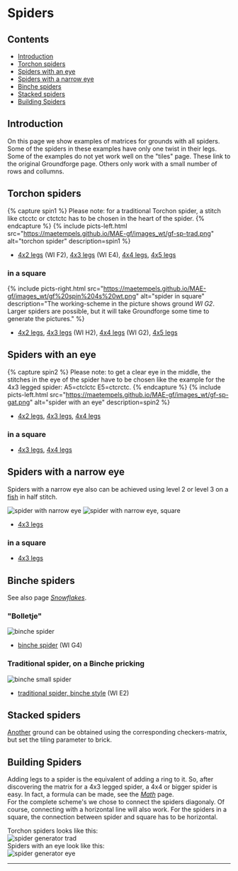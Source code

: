 # Spiders

## Contents
* [Introduction](#introduction)
* [Torchon spiders](#torchon-spiders)
* [Spiders with an eye](#spiders-with-an-eye)
* [Spiders with a narrow eye](#spiders-with-a-narrow-eye)
* [Binche spiders](#binche-spiders)
* [Stacked spiders](#stacked-spiders)
* [Building Spiders](#building-spiders) 
     
## Introduction
On this page we show examples of matrices for grounds with all spiders.           
Some of the spiders in these examples have only one twist in their legs.
Some of the examples do not yet work well on the "tiles" page. These link to the original Groundforge page. Others only work with a small number of rows and collumns.

## Torchon spiders
{% capture spin1 %}
Please note: for a traditional Torchon spider, a stitch like <span class="stch">ctcctc</span> or <span class="stch">ctctctc</span> has to be chosen in the heart of the spider.
{% endcapture %}
{% include picts-left.html
  src="https://maetempels.github.io/MAE-gf/images_wt/gf-sp-trad.png"
  alt="torchon spider"
  description=spin1
%}

* [4x2 legs][T-ST2] (WI F2), [4x3 legs][T-ST3] (WI E4), [4x4 legs][T-ST4], [4x5 legs][T-ST5]

### in a square
{% include picts-right.html
  src="https://maetempels.github.io/MAE-gf/images_wt/gf%20spin%204s%20wt.png"
  alt="spider in square"
  description="The working-scheme in the picture shows ground <i>WI G2</i>.<br> Larger spiders are possible, but it will take Groundforge some time to generate the pictures."
%}

* [4x2 legs][T-SQ2], [4x3 legs][G-SQ3] (WI H2), [4x4 legs][T-SQ4] (WI G2), [4x5 legs][T-SQ5]
    
## Spiders with an eye
{% capture spin2 %}
Please note: to get a clear eye in the middle, the stitches in the eye of the spider have to be chosen like the example for the 4x3 legged spider: <span class="stch">A5=ctclctc E5=ctcrctc</span>.
{% endcapture %}
{% include picts-left.html
  src="https://maetempels.github.io/MAE-gf/images_wt/gf-sp-gat.png"
  alt="spider with an eye"
  description=spin2
%}

* [4x2 legs][T-SH2], [4x3 legs][T-SH3], [4x4 legs][T-SH4]

### in a square
* [4x3 legs][T-SHQ3], [4x4 legs][G-SHQ4]

## Spiders with a narrow eye
Spiders with a narrow eye also can be achieved using <span class="elem">level 2</span> or <span class="elem">level 3</span> on a [fish][fish-page] in <span class="stch">half stitch</span>.   

![spider with narrow eye][pic-sn3] ![spider with narrow eye, square][pic-snq3]
* [4x3 legs][T-SN3]
 
### in a square
* [4x3 legs][T-SNQ3]

## Binche spiders 
See also page [_Snowflakes_][snow-page].            

### "Bolletje"  
![binche spider][pic-bi-boll]                
* [binche spider][T-WI-G04] (WI G4)

### Traditional spider, on a Binche pricking  
![binche small spider][pic-bi-spin]                     
* [traditional spider, binche style][G-WI-E02] (WI E2)

## Stacked spiders
[Another][T-SA1] ground can be obtained using the corresponding <span class="elem">checkers-matrix</span>, but set the tiling parameter to <span class="elem">brick</span>.

## Building Spiders
Adding legs to a spider is the equivalent of adding a ring to it. So, after discovering the matrix for a 4x3 legged spider, a 4x4 or bigger spider is easy. In fact, a formula can be made, see the [_Math_][math-page] page.    
For the complete scheme's we chose to connect the spiders diagonaly. Of course, connecting with a horizontal line will also work. For the spiders in a square, the connection between spider and square has to be horizontal.   

Torchon spiders looks like this:        
![spider generator trad][pic-gen]    
Spiders with an eye look like this:          
![spider generator eye][pic-gon]

***
[math-page]: https://maetempels.github.io/MAE-gf/docs/maths#spider-formulas
[snow-page]: https://maetempels.github.io/MAE-gf/docs/snowflakes
[fish-page]: https://maetempels.github.io/MAE-gf/docs/fish#fish-examples-with-multiple-levels

[pic-ts]: https://maetempels.github.io/MAE-gf/images/gf%20spin%204t.png
[pic-gen]: https://maetempels.github.io/MAE-gf/images/gf%20spin%20gen.png
[pic-gon]: https://maetempels.github.io/MAE-gf/images/gf%20spon%20gn.png
[pic-sq-wt]: https://maetempels.github.io/MAE-gf/images_wt/gf%20spin%204s%20wt.png
[pic-sq]: https://maetempels.github.io/MAE-gf/images/gf%20spin%204s.png
[pic-sp-trad]: https://maetempels.github.io/MAE-gf/images_wt/gf-sp-trad.png
[pic-sp-gat]: https://maetempels.github.io/MAE-gf/images_wt/gf-sp-gat.png
[pic-bi-boll]: https://maetempels.github.io/MAE-gf/images_wt/gf-bi-boll.png
[pic-bi-spin]: https://maetempels.github.io/MAE-gf/images_wt/gf-bi-spin.png
[pic-sn3]: https://maetempels.github.io/MAE-gf/images_wt/wt-sn3.png
[pic-snq3]: https://maetempels.github.io/MAE-gf/images_wt/wt-snq3.png

[G-STt2]: https://d-bl.github.io/GroundForge/index.html?m=-5--%0AB-C-%0A-5-5%0A5-5-%3Bbricks%3B24%3B24%3B0%3B0&s1=ctc%20B3%3Dctcttctc%20A4%3Dctcll%20D1%3Dctctt%20%20C4%3Dctcrr

[G-ST3]: https://d-bl.github.io/GroundForge/index.html?m=-5----%0AB-CD-A%0A256-5-%0A-5-535%0A5-56-2%3Bbricks%3B24%3B24%3B0%3B0&s1=ctc%20A4%3Dctctctc%20C5%3Dctcr%20B1%3Dctcr%20E5%3Dctcl%20F1%3Dctcl%20D2%3Dctct

[G-ST4]: https://d-bl.github.io/GroundForge/index.html?m=-5------%0AB-CDD-AA%0A2566-5-2%0A256-535-%0A-5-56325%0A5-566-22%3Bbricks%3B24%3B24%3B0%3B0&s1=ctc%20H5%3Dctctctc%20E6%3Dctcl%20F1%3Dctcl%20G2%3Dctcl%20D3%3Dctct%20C6%3Dctcr%20B1%3Dctcr%20A2%3Dctcr

[G-ST5]: https://d-bl.github.io/GroundForge/index.html?m=-5--------%0AB-CDDD-AAA%0A25666-5-22%0A2566-535-2%0A256-56325-%0A-5-5663225%0A5-5666-222%3Bbricks%3B24%3B24%3B0%3B0&s1=ctc%20I6%3Dctctctc%20E7%3Dctcll%20F1%3Dctcll%20G2%3Dctcll%20H3%3Dctcll%20D4%3Dctctt%20C7%3Dctcrr%20B1%3Dctcrr%20A2%3Dctcrr%20J3%3Dctcrr

[G-SA1]: https://d-bl.github.io/GroundForge/index.html?m=-5--%0AB-C-%0A-5-5%0A5-5-%0A---5%0AC-B-%0A-5-5%0A5-5-%3Bbricks%3B24%3B24%3B0%3B0&s1=ctc%20D5%3Dttctctt%20A8%3Dctcll%20B1%3Dctctt%20C8%3Dctcrr

[G-SH2]: https://d-bl.github.io/GroundForge/index.html?m=5-5-%0A-5-5%3Bbricks%3B24%3B24%3B0%3B0&s1=ctc%20B2%3Drctclctcr%20D2%3Dlctcrctcl

[G-SH3]: https://d-bl.github.io/GroundForge/index.html?m=5-5-5-%0A-5---5%0A5-C-B-%0A-5-5-5%0A5-5-5-%3Bbricks%3B24%3B24%3B0%3B0&s1=ctc%20E5%3Dctcrctc%20A5%3Dctclctc%20D1%3Dctcll%20B2%3Dctcll%20C3%3Dctctt%20B1%3Dctcrr%20D2%3Dctcrr

[G-SH4]: https://d-bl.github.io/GroundForge/index.html?m=5-25-56-%0A-5-----5%0A5-CD-AB-%0A-56-5-25%0A56-535-2%0A5-56-25-%3Bbricks%3B24%3B24%3B0%3B0&s1=ctc%20F6%3Dctcrrctc%20H6%3Dctcllctc%20D1%3Dctcll%20E2%3Dctcll%20B3%3Dctcll%20C4%3Dctctt%20B1%3Dctcrr%20A2%3Dctcrr%20D3%3Dctcrr

[G-Sq2]: https://d-bl.github.io/GroundForge/index.html?m=5--5--%0A-C632B%0A566-22%3Bbricks%3B24%3B24%3B0%3B0&s1=ctct%20F3%3Dctc%20E1%3Dctc%20A1%3Dctc%20F2%3Dctcttctc%20B3%3Dctcl%20D3%3Dctcr

[G-SQ3]: https://d-bl.github.io/GroundForge/index.html?m=5---5---%0A-CD632AB%0A56663222%0A5666-222%3Bbricks%3B24%3B24%3B0%3B0&s1=ctct%20C4%3Dctc%20F1%3Dctc%20E2%3Dctc%20H1%3Dctc%20G1%3Dctc%20F2%3Dctc%20A2%3Dctc%20H2%3Dctc%20G3%3Dctcctc%20F4%3Dctc%20H4%3Dctc%20C1%3Dctc%20E4%3Dctcl%20%20B1%3Dctcl%20A4%3Dctcr%20D1%3Dctcr

[G-SQ4]: https://d-bl.github.io/GroundForge/index.html?m=5----5----%0A-CDD632AAB%0A5666632222%0A5666632222%0A56666-2222%3Bbricks%3B24%3B24%3B0%3B0&s1=ctct%20C1%3Dctc%20G2%3Dctc%20I2%3Dctc%20F3%3Dctc%20J3%3Dctc%20H2%3Dctc%20G3%3Dctc%20I3%3Dctc%20G5%3Dctc%20I5%3Dctc%20H1%3Dctc%20H4%3Dcttc%20F5%3Dctcl%20G1%3Dctcl%20J5%3Dctcr%20I1%3Dctcr

[G-SQ5]: https://d-bl.github.io/GroundForge/index.html?m=5-----5-----%0A-CDDD632AAAB%0A566666322222%0A566666322222%0A566666322222%0A566666-22222%3Bbricks%3B24%3B24%3B0%3B0&s1=ctc%20I5%3Dctctctc%20C5%3Dtctct%20B6%3Dtctct%20A1%3Dtctct%20L2%3Dtctct%20E3%3Dtctct%20D4%3Dtctct%20D6%3Dtctct%20E1%3Dtctct%20A3%3Dtctct%20B4%3Dtctct%20F2%3Dtctct

[G-WI-G04]: https://d-bl.github.io/GroundForge/index.html?m=5-27-256-46-%0A-5----5----5%0A5-CD-B3C-AB-%0A-56866-22125%3Bbricks%3B24%3B24%3B0%3B0&s1=ctct%20I1%3Dctc%20H2%3Dctc%20J2%3Dctc%20I3%3Dctc%20G3%3Dctc%20K3%3Dctc%20H4%3Dctc%20J4%3Dctc%20C1%3Dctc%20A1%3Dctcl%20E1%3Dctcr%20B2%3Dctcl%20D2%3Dctcr

[G-WI-E02]: https://d-bl.github.io/GroundForge/index.html?m=5---5---%0A-CD632AB%0A5666-222%3Bbricks%3B24%3B24%3B0%3B0&s1=ctc%20C2%3Dctctttctc%20A3%3Dctclll%20B1%3Dctclll%20E3%3Dctcrrr%20D1%3Dctcrrr%20G2%3Dctctctc

[G-SHQ3]: https://d-bl.github.io/GroundForge/index.html?m=-5--5--5%0A5-C632B-%0A-566-225%0A566-5-22%3Bbricks%3B24%3B24%3B0%3B0&s1=ctc%20C3%3Dtctct%20B4%3Dlctct%20E1%3Dlctct%20D2%3Dlctct%20D4%3Drctct%20A1%3Drctct%20B2%3Drctct%20F3%3Dctcrctc%20H3%3Dctclctc

[G-SHQ4]: https://d-bl.github.io/GroundForge/index.html?m=-5---5---5%0A5-CD632AB-%0A-566632225%0A56666-2222%0A5666-5-222%3Bbricks%3B24%3B24%3B0%3B0&s1=G4%3Dtctct%20I4%3Dtctct%20C4%3Dctct%20B5%3Dlctct%20A1%3Dlctct%20E2%3Dlctct%20D3%3Dlctct%20D5%3Drctct%20E1%3Drctct%20A2%3Drctct%20B3%3Drctct%20C4%3Dctct

[G-SN3]: https://d-bl.github.io/GroundForge/index.html?m=86-215%0A4---7-%0A1C-B83%0A7-5-4-%0A-5-5-5%3Bbricks%3B24%3B24%3B0%3B0&s1=ctc%20B3%3Dctcttt%20E2%3Dtttctc%20C2%3Dctcrrr%20A2%3Dctclll

[G-SNQ3]: https://d-bl.github.io/GroundForge/index.html?m=--5--7-4%0AC632B831%0A66-224-7%0A31583256%3Bbricks%3B24%3B24%3B0%3B0&s1=ctc%20A3%3Dctct%20H4%3DB2%3DC1%3Dlllctctrr%20B4%3DG1%3DH2%3Drrrctctll

[T-SA1]: https://d-bl.github.io/GroundForge/tiles?patchWidth=12&patchHeight=12&b1=ctc&a2=ctcll&c2=ctcrr&b3=ctctt&d3=ctc&a4=ctc&c4=ctc&d5=ctc&a6=ctcrr&c6=ctcll&b7=ctctt&d7=ctc&a8=ctc&c8=ctc&tile=-5--,B-C-,-5-5,5-5-,---5,C-B-,-5-5,5-5-&footsideStitch=ctctt&tileStitch=ctc&headsideStitch=ctctt&shiftColsSW=-2&shiftRowsSW=8&shiftColsSE=2&shiftRowsSE=8

[T-WI-E02]: https://d-bl.github.io/GroundForge/tiles?patchWidth=8&patchHeight=8&a1=ctcctctc&e1=ctctttctc&b2=ctc&c2=ctclll&d2=ctc&e2=ctc&f2=ctc&g2=ctcrrr&h2=ctc&a3=ctc&b3=ctclll&c3=ctc&d3=ctc&f3=ctc&g3=ctc&h3=ctcrrr&tile=5---5---,-CD632AB,5666-222&footsideStitch=ctctt&tileStitch=ctc&headsideStitch=ctctt&shiftColsSW=-4&shiftRowsSW=3&shiftColsSE=4&shiftRowsSE=3

[T-WI-G04]: https://d-bl.github.io/GroundForge/tiles?patchWidth=16&patchHeight=16&a1=ctc&c1=ctc&d1=ctct&f1=rctct&g1=ctc&h1=lctct&j1=ctct&k1=ctc&b2=ctc&g2=ctct&l2=ctc&a3=ctc&c3=ctc&d3=lctct&f3=ctct&g3=ctc&h3=ctct&j3=rctct&k3=ctc&b4=ctc&c4=lctct&d4=ctct&e4=ctct&f4=ctc&h4=ctc&i4=ctct&j4=ctct&k4=rctct&l4=ctc&tile=5-27-256-46-,-5----5----5,5-CD-B3C-AB-,-56866-22125&footsideStitch=ctctt&tileStitch=ctc&headsideStitch=ctctt&shiftColsSW=-6&shiftRowsSW=4&shiftColsSE=6&shiftRowsSE=4

[T-SH2]: https://d-bl.github.io/GroundForge/tiles?patchWidth=8&patchHeight=8&a1=rctclctcrr&c1=lctcrctcll&b2=ctc&d2=ctct&tile=5-5-,-5-5&footsideStitch=ctctt&tileStitch=ctc&headsideStitch=ctctt&shiftColsSW=-2&shiftRowsSW=2&shiftColsSE=2&shiftRowsSE=2

[T-SH3]: https://d-bl.github.io/GroundForge/tiles?patchWidth=16&patchHeight=16&a1=ctc&c1=ctc&e1=ctc&b2=ctclctc&f2=ctcrctc&a3=ctc&c3=ctcrr&e3=ctcll&b4=ctcrr&d4=ctc&f4=ctcll&a5=ctctt&c5=ctc&e5=ctc&tile=5-5-5-,-5---5,5-C-B-,-5-5-5,5-5-5-&footsideStitch=ctctt&tileStitch=ctc&headsideStitch=ctctt&shiftColsSW=-3&shiftRowsSW=5&shiftColsSE=3&shiftRowsSE=5

[T-SH4]: https://d-bl.github.io/GroundForge/tiles?patchWidth=19&patchHeight=19&a1=ctc&c1=ctc&d1=ctc&f1=ctc&g1=ctc&b2=ctclctc&h2=ctcrctc&a3=ctc&c3=ctc&d3=ctcrr&f3=ctcll&g3=ctc&b4=ctc&c4=ctcrr&e4=ctc&g4=ctcll&h4=ctc&a5=ctc&b5=ctcrr&d5=ctc&e5=ctc&f5=ctc&h5=ctcll&a6=ctctt&c6=ctc&d6=ctc&f6=ctc&g6=ctc&tile=5-25-56-,-5-----5,5-CD-AB-,-56-5-25,56-535-2,5-56-25-&footsideStitch=ctctt&tileStitch=ctc&headsideStitch=ctctt&shiftColsSW=-4&shiftRowsSW=6&shiftColsSE=4&shiftRowsSE=6

[T-SHQ3]: https://d-bl.github.io/GroundForge/tiles?patchWidth=15&patchHeight=15&b1=ctclctc&e1=ctct&h1=ctcrctc&a2=ctc&c2=ctc&d2=lctct&e2=ctc&f2=rctct&g2=ctc&b3=ctc&c3=lctct&d3=ctc&f3=ctc&g3=rctct&h3=ctc&a4=ctc&b4=lctct&c4=ctc&e4=ctc&g4=ctc&h4=rctct&tile=-5--5--5,5-C632B-,-566-225,566-5-22&footsideStitch=ctctt&tileStitch=ctc&headsideStitch=ctctt&shiftColsSW=-4&shiftRowsSW=4&shiftColsSE=4&shiftRowsSE=4

[T-SHQ4]: https://d-bl.github.io/GroundForge/tiles?patchWidth=16&patchHeight=16&b1=lctcl&f1=ctct&j1=rctcr&a2=ctc&c2=ctc&d2=ctc&e2=lctct&f2=ctc&g2=rctct&h2=ctc&i2=ctc&b3=ctc&c3=ctc&d3=lctct&e3=ctc&f3=ctc&g3=ctc&h3=rctct&i3=ctc&j3=ctc&a4=ctc&b4=ctc&c4=lctct&d4=ctc&e4=ctc&g4=ctc&h4=ctc&i4=rctct&j4=ctc&a5=ctc&b5=lctct&c5=ctc&d5=ctc&f5=ctc&h5=ctc&i5=ctc&j5=rctct&tile=-5---5---5,5-CD632AB-,-566632225,56666-2222,5666-5-222&footsideStitch=ctctt&tileStitch=ctc&headsideStitch=ctctt&shiftColsSW=-5&shiftRowsSW=5&shiftColsSE=5&shiftRowsSE=5

[T-SN3]: https://d-bl.github.io/GroundForge/tiles?patchWidth=16&patchHeight=16&a1=ctc&b1=ctc&d1=ctc&e1=ctc&f1=ctc&a2=ctc&e2=ctc&a3=ctc&b3=ctc&d3=ctc&e3=ctc&f3=ctc&a4=ctcrr&c4=ttctc&e4=ctcll&b5=ctc&d5=ctc&f5=ctctt&tile=86-215,4---7-,1C-B83,7-5-4-,-5-5-5&footsideStitch=ctctt&tileStitch=ctc&headsideStitch=ctctt&shiftColsSW=-3&shiftRowsSW=5&shiftColsSE=3&shiftRowsSE=5

[T-SNQ3]: https://d-bl.github.io/GroundForge/tiles?patchWidth=16&patchHeight=16&c1=ctct&f1=ctc&h1=ctc&a2=ctc&b2=lctct&c2=ctc&d2=rctct&e2=ctc&f2=ctc&g2=ctc&h2=ctc&a3=lctct&b3=ctc&d3=ctc&e3=rctct&f3=ctc&h3=ctc&a4=ctc&b4=ctc&c4=ctc&d4=ctc&e4=ctc&f4=rctct&g4=ctc&h4=lctct&tile=--5--7-4,C632B831,66-224-7,31583256&footsideStitch=ctctt&tileStitch=ctc&headsideStitch=ctctt&shiftColsSW=-4&shiftRowsSW=4&shiftColsSE=4&shiftRowsSE=4

[T-SQ2]: https://d-bl.github.io/GroundForge/tiles?patchWidth=12&patchHeight=12&a1=ctctctc&d1=ctct&b2=ctcr&c2=ctct&d2=ctc&e2=ctct&f2=ctcl&a3=ctct&b3=ctct&c3=ctc&e3=ctc&f3=ctct&tile=5--5--,-C632B,566-22&footsideStitch=ctctt&tileStitch=ctct&headsideStitch=ctctt&shiftColsSW=-3&shiftRowsSW=3&shiftColsSE=3&shiftRowsSE=3

[T-SQ3]: https://d-bl.github.io/GroundForge/tiles?patchWidth=15&patchHeight=12&a1=ctctctc&e1=ctct&b2=ctc&c2=ctc&d2=lctct&e2=ctc&f2=rctct&g2=ctc&h2=ctc&a3=ctc&b3=ctc&c3=lctct&d3=ctc&e3=ctc&f3=ctc&g3=rctct&h3=ctc&a4=ctc&b4=lctct&c4=ctc&d4=ctc&f4=ctc&g4=ctc&h4=rctct&tile=5---5---,-CD632AB,56663222,5666-222&footsideStitch=ctctt&tileStitch=ctc&headsideStitch=ctctt&shiftColsSW=-4&shiftRowsSW=4&shiftColsSE=4&shiftRowsSE=4

[T-SQ4]: https://d-bl.github.io/GroundForge/tiles?patchWidth=11&patchHeight=11&a1=ctcttctc&f1=ctct&b2=ctc&c2=ctc&d2=ctct&e2=ctct&f2=ctct&g2=ctct&h2=ctct&i2=ctc&j2=ctc&a3=ctc&b3=ctc&c3=ctct&d3=ctct&e3=ctct&f3=ctc&g3=ctct&h3=ctct&i3=ctct&j3=ctc&a4=ctc&b4=ctct&c4=ctct&d4=ctct&e4=ctc&f4=ctc&g4=ctc&h4=ctct&i4=ctct&j4=ctct&a5=ctct&b5=ctct&c5=ctct&d5=ctc&e5=ctc&g5=ctc&h5=ctc&i5=ctct&j5=ctct&tile=5----5----,-CDD632AAB,5666632222,5666632222,56666-2222&footsideStitch=ctctt&tileStitch=ctc&headsideStitch=ctctt&shiftColsSW=-5&shiftRowsSW=5&shiftColsSE=5&shiftRowsSE=5

[T-SQ5]: https://d-bl.github.io/GroundForge/tiles?patchWidth=13&patchHeight=13&a1=ctctctc&g1=ctct&b2=ctc&c2=ctc&d2=ctc&e2=ctc&f2=lctct&g2=ctc&h2=rctct&i2=ctc&j2=ctc&k2=ctc&l2=ctc&a3=ctc&b3=ctc&c3=ctc&d3=ctc&e3=lctct&f3=ctc&g3=ctc&h3=ctc&i3=rctct&j3=ctc&k3=ctc&l3=ctc&a4=ctc&b4=ctc&c4=ctc&d4=lctct&e4=ctc&f4=ctc&g4=ctc&h4=ctc&i4=ctc&j4=rctct&k4=ctc&l4=ctc&a5=ctc&b5=ctc&c5=lctct&d5=ctc&e5=ctc&f5=ctc&g5=ctc&h5=ctc&i5=ctc&j5=ctc&k5=rctct&l5=ctc&a6=ctc&b6=lctct&c6=ctc&d6=ctc&e6=ctc&f6=ctc&h6=ctc&i6=ctc&j6=ctc&k6=ctc&l6=rctct&tile=5-----5-----,-CDDD632AAAB,566666322222,566666322222,566666322222,566666-22222&footsideStitch=ctctt&tileStitch=ctc&headsideStitch=ctctt&shiftColsSW=-6&shiftRowsSW=6&shiftColsSE=6&shiftRowsSE=6

[T-ST2]: https://d-bl.github.io/GroundForge/tiles?patchWidth=12&patchHeight=15&b1=ctcttctc&a2=ctcll&c2=ctcrr&b3=ctctt&d3=ctc&a4=ctc&c4=ctc&tile=-5--,B-C-,-5-5,5-5-&footsideStitch=ctctt&tileStitch=ctc&headsideStitch=ctctt&shiftColsSW=-2&shiftRowsSW=4&shiftColsSE=2&shiftRowsSE=4

[T-ST3]: https://d-bl.github.io/GroundForge/tiles?patchWidth=12&patchHeight=15&b1=ctcttctc&a2=ctc&c2=ctc&d2=ctcrr&f2=ctcll&a3=ctcll&b3=ctc&c3=ctcrr&e3=ctc&b4=ctctt&d4=ctc&e4=ctc&f4=ctc&a5=ctc&c5=ctc&d5=ctc&f5=ctc&tile=-5----,B-CD-A,256-5-,-5-535,5-56-2&footsideStitch=ctctt&tileStitch=ctc&headsideStitch=ctctt&shiftColsSW=-3&shiftRowsSW=5&shiftColsSE=3&shiftRowsSE=5

[T-ST4]: https://d-bl.github.io/GroundForge/tiles?patchWidth=12&patchHeight=16&b1=ctcttcc&a2=ctc&c2=ctc&d2=ctc&e2=ctcrr&g2=ctcll&h2=ctc&a3=ctc&b3=ctc&c3=ctc&d3=ctcrr&f3=ctc&h3=ctcll&a4=ctcll&b4=ctc&c4=ctcrr&e4=ctc&f4=ctc&g4=ctc&b5=ctctt&d5=ctc&e5=ctc&f5=ctc&g5=ctc&h5=ctc&a6=ctc&c6=ctc&d6=ctc&e6=ctc&g6=ctc&h6=ctc&tile=-5------,B-CDD-AA,2566-5-2,256-535-,-5-56325,5-566-22&footsideStitch=ctctt&tileStitch=ctc&headsideStitch=ctctt&shiftColsSW=-4&shiftRowsSW=6&shiftColsSE=4&shiftRowsSE=6

[T-ST5]: https://d-bl.github.io/GroundForge/tiles?patchWidth=18&patchHeight=15&b1=ctcttctc&a2=ctc&c2=ctc&d2=ctc&e2=ctc&f2=ctcrr&h2=ctcll&i2=ctc&j2=ctc&a3=ctc&b3=ctc&c3=ctc&d3=ctc&e3=ctcrr&g3=ctc&i3=ctcll&j3=ctc&a4=ctc&b4=ctc&c4=ctc&d4=ctcrr&f4=ctc&g4=ctc&h4=ctc&j4=ctcll&a5=ctcll&b5=ctc&c5=ctcrr&e5=ctc&f5=ctc&g5=ctc&h5=ctc&i5=ctc&b6=ctctt&d6=ctc&e6=ctc&f6=ctc&g6=ctc&h6=ctc&i6=ctc&j6=ctc&a7=ctc&c7=ctc&d7=ctc&e7=ctc&f7=ctc&h7=ctc&i7=ctc&j7=ctc&tile=-5--------,B-CDDD-AAA,25666-5-22,2566-535-2,256-56325-,-5-5663225,5-5666-222&footsideStitch=ctctt&tileStitch=ctc&headsideStitch=ctctt&shiftColsSW=-5&shiftRowsSW=7&shiftColsSE=5&shiftRowsSE=7

